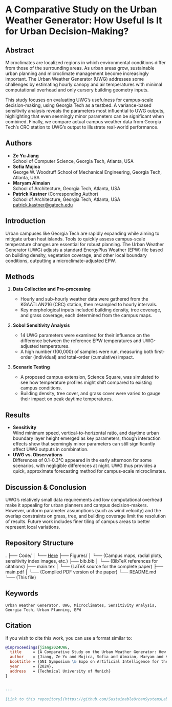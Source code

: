 # A Comparative Study on the Urban Weather Generator: How Useful Is It for Urban Decision-Making?

## Abstract
Microclimates are localized regions in which environmental conditions differ from those of the surrounding areas. As urban areas grow, sustainable urban planning and microclimate management become increasingly important. The Urban Weather Generator (UWG) addresses some challenges by estimating hourly canopy and air temperatures with minimal computational overhead and only cursory building geometry inputs.

This study focuses on evaluating UWG’s usefulness for campus-scale decision-making, using Georgia Tech as a testbed. A variance-based sensitivity analysis reveals the parameters most influential to UWG outputs, highlighting that even seemingly minor parameters can be significant when combined. Finally, we compare actual campus weather data from Georgia Tech’s CRC station to UWG’s output to illustrate real-world performance.

## Authors
- **Ze Yu Jiang**  
  School of Computer Science, Georgia Tech, Atlanta, USA  
- **Sofia Mujica**  
  George W. Woodruff School of Mechanical Engineering, Georgia Tech, Atlanta, USA  
- **Maryam Almaian**  
  School of Architecture, Georgia Tech, Atlanta, USA  
- **Patrick Kastner** (Corresponding Author)  
  School of Architecture, Georgia Tech, Atlanta, USA  
  [patrick.kastner@gatech.edu](mailto:patrick.kastner@gatech.edu)

## Introduction
Urban campuses like Georgia Tech are rapidly expanding while aiming to mitigate urban heat islands. Tools to quickly assess campus-scale temperature changes are essential for robust planning. The Urban Weather Generator (UWG) adjusts a standard EnergyPlus Weather (EPW) file based on building density, vegetation coverage, and other local boundary conditions, outputting a microclimate-adjusted EPW.

## Methods
1. **Data Collection and Pre-processing**  
   - Hourly and sub-hourly weather data were gathered from the KGAATLAN216 (CRC) station, then resampled to hourly intervals.
   - Key morphological inputs included building density, tree coverage, and grass coverage, each determined from the campus maps.

2. **Sobol Sensitivity Analysis**  
   - 14 UWG parameters were examined for their influence on the difference between the reference EPW temperatures and UWG-adjusted temperatures.
   - A high number (100,000) of samples were run, measuring both first-order (individual) and total-order (cumulative) impact.

3. **Scenario Testing**  
   - A proposed campus extension, Science Square, was simulated to see how temperature profiles might shift compared to existing campus conditions.
   - Building density, tree cover, and grass cover were varied to gauge their impact on peak daytime temperatures.

## Results
- **Sensitivity**  
  Wind minimum speed, vertical-to-horizontal ratio, and daytime urban boundary layer height emerged as key parameters, though interaction effects show that seemingly minor parameters can still significantly affect UWG outputs in combination.
- **UWG vs. Observations**  
  Differences of 0.1–0.3°C appeared in the early afternoon for some scenarios, with negligible differences at night. UWG thus provides a quick, approximate forecasting method for campus-scale microclimates.

## Discussion & Conclusion
UWG’s relatively small data requirements and low computational overhead make it appealing for urban planners and campus decision-makers. However, uniform parameter assumptions (such as wind velocity) and the overlap constraints on grass, tree, and building coverage limit the resolution of results. Future work includes finer tiling of campus areas to better represent local variations.

## Repository Structure

.
├── Code/
│   └── [Here](https://github.com/SustainableUrbanSystemsLab/CP-GNI2024-UWG)
├── Figures/
│   └── (Campus maps, radial plots, sensitivity index images, etc.)
├── bib.bib
│   └── (BibTeX references for citations)
├── main.tex
│   └── (LaTeX source for the complete paper)
├── main.pdf
│   └── (Compiled PDF version of the paper)
└── README.md
    └── (This file)



## Keywords
`Urban Weather Generator, UWG, Microclimates, Sensitivity Analysis, Georgia Tech, Urban Planning, EPW`

## Citation
If you wish to cite this work, you can use a format similar to:
```bibtex
@inproceedings{jiang2024UWG,
  title     = {A Comparative Study on the Urban Weather Generator: How Useful Is It for Urban Decision-Making?},
  author    = {Jiang, Ze Yu and Mujica, Sofia and Almaian, Maryam and Kastner, Patrick},
  booktitle = {GNI Symposium \& Expo on Artificial Intelligence for the Built World},
  year      = {2024},
  address   = {Technical University of Munich}
}


---

[Link to this repository](https://github.com/SustainableUrbanSystemsLab/Abstract-GNI-Symposium-Microclimate)
